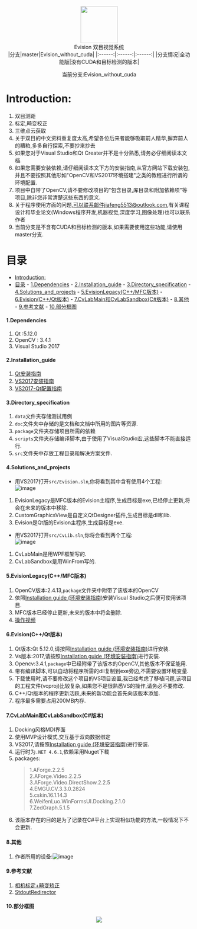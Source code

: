 <div align=center><img width="100" height="100" src="./src/EvisionLegacy/res/Evision.ico"/></div>

<div align=center>Evision 双目视觉系统</div>

<div align=center>
|分支|master|Evision_without_cuda|
|:------:|:------:|:------:|
|分支情况|全功能版|没有CUDA和目标检测的版本|

当前分支:Evision_without_cuda
</div>


Introduction:
=========
1. 双目测距<br>
2. 标定,畸变校正<br>
3. 三维点云获取<br>
4. 关于双目的中文资料重复度太高,希望各位后来者能够吸取前人精华,摒弃前人的糟粕,多多自行探索,不要抄来抄去<br>
5. 如果您对于Visual Studio和Qt Creater并不是十分熟悉,请务必仔细阅读本文档.<br>
6. 如果您需要安装依赖,请仔细阅读本文下方的安装指南,从官方网站下载安装包,并且不要按照其他形如"OpenCV和VS2017环境搭建"之类的教程进行所谓的环境配置.<br>
7. 项目中自带了OpenCV,请不要修改项目的"包含目录,库目录和附加依赖项"等项目,除非您非常清楚这些东西的意义.<br>
8. 关于程序使用方面的问题,可以联系邮件jiafeng5513@outlook.com,有关课程设计和毕业论文(Windows程序开发,机器视觉,深度学习,图像处理)也可以联系作者<br>
9. 当前分支是不含有CUDA和目标检测的版本,如果需要使用这些功能,请使用master分支.<br>

目录
=========
- [Introduction:](#introduction)
- [目录](#%E7%9B%AE%E5%BD%95)
      - [1.Dependencies](#1dependencies)
      - [2.Installation_guide](#2installationguide)
      - [3.Directory_specification](#3directoryspecification)
      - [4.Solutions_and_projects](#4solutionsandprojects)
      - [5.EvisionLegacy(C++/MFC版本)](#5evisionlegacycmfc%E7%89%88%E6%9C%AC)
      - [6.Evision(C++/Qt版本)](#6evisioncqt%E7%89%88%E6%9C%AC)
      - [7.CvLabMain和CvLabSandbox(C#版本)](#7cvlabmain%E5%92%8Ccvlabsandboxc%E7%89%88%E6%9C%AC)
      - [8.其他](#8%E5%85%B6%E4%BB%96)
      - [9.参考文献](#9%E5%8F%82%E8%80%83%E6%96%87%E7%8C%AE)
      - [10.部分框图](#10%E9%83%A8%E5%88%86%E6%A1%86%E5%9B%BE)

#### 1.Dependencies
1. Qt :5.12.0
2. OpenCV : 3.4.1
3. Visual Studio 2017

#### 2.Installation_guide

1. [Qt安装指南](./doc/Qt_Install.md)<br>
2. [VS2017安装指南](./doc/VS2017_Install.md)<br>
3. [VS2017-Qt配置指南](./doc/qt_vs_config.md)<br>

#### 3.Directory_specification
1. `data`文件夹存储测试用例<br>
2. `doc`文件夹中存储的是文档和文档中所用的图片等资源.<br>
3. `package`文件夹存储项目所需的依赖<br>
4. `scripts`文件夹存储编译脚本,由于使用了VisualStudio宏,这些脚本不能直接运行.<br>
5. `src`文件夹中存放工程目录和解决方案文件.<br>

#### 4.Solutions_and_projects
* 用VS2017打开`src/Evision.sln`,你将看到其中含有使用4个工程:<br>
![image](./doc/Evision_sln.jpg)
1. EvisionLegacy是MFC版本的Evision主程序,生成目标是exe,已经停止更新,将会在未来的版本中移除.<br>
2. CustomGraphicsView是自定义QtDesigner插件,生成目标是dll和lib.<br>
3. Evision是Qt版的Evision主程序,生成目标是exe.<br>
* 用VS2017打开`src/CvLib.sln`,你将会看到两个工程:<br>
![image](./doc/cvlib_sln_proj.png)
1. CvLabMain是用WPF框架写的.<br>
2. CvLabSandbox是用WinFrom写的.<br>

#### 5.EvisionLegacy(C++/MFC版本)
1. OpenCV版本:2.4.13,`package`文件夹中附带了该版本的OpenCV<br>
2. 依照[Installation guide (环境安装指南)](#2.Installation_guide)安装Visual Studio之后便可使用该项目.<br>
3. MFC版本已经停止更新,未来的版本中将会删除.<br>
4. [操作视频](https://www.bilibili.com/video/av8862669/)<br>


#### 6.Evision(C++/Qt版本)
1. Qt版本:Qt 5.12.0,请按照[Installation guide (环境安装指南)](#2.Installation_guide)进行安装.<br>
2. Vs版本:2017,请按照[Installation guide (环境安装指南)](#2.Installation_guide)进行安装.<br>
3. Opencv:3.4.1,`package`中已经附带了该版本的OpenCV,其他版本不保证能用.<br>
4. 带有编译脚本,可以自动将程序所需的dll复制到exe旁边,不需要设置环境变量.<br>
5. 下载使用时,请不要修改这个项目的VS项目设置,我已经考虑了移植问题,该项目的工程文件(vcproj)比较复杂,如果您不是很熟悉VS的操作,请务必不要修改.<br>
6. C++/Qt版本的程序更新活跃,未来的新功能会首先向该版本添加.<br>
7. 程序最多需要占用200MB内存.<br>
   
#### 7.CvLabMain和CvLabSandbox(C#版本)
1. Docking风格MDI界面<br>
2. 使用MVP设计模式,交互基于双向数据绑定<br>
3. VS2017,请按照[Installation guide (环境安装指南)](#2.Installation_guide)进行安装.<br>
4. 运行时为`.NET 4.6.1`,依赖采用Nuget下载<br>
5. packages:
    >1.AForge.2.2.5<br>
    >2.AForge.Video.2.2.5<br>
    >3.AForge.Video.DirectShow.2.2.5<br>
    >4.EMGU.CV.3.3.0.2824<br>
    >5.cskin.16.1.14.3<br>
    >6.WeifenLuo.WinFormsUI.Docking.2.1.0<br>
    >7.ZedGraph.5.1.5<br> 
6. 该版本存在的目的是为了记录在C#平台上实现相似功能的方法,一般情况下不会更新.<br>


#### 8.其他
1. 作者所用的设备:![image](./doc/device.png)<br>


#### 9.参考文献
1. [相机标定+畸变矫正](https://blog.csdn.net/Loser__Wang/article/details/51811347)
2. [StdoutRedirector](https://github.com/dbzhang800/StdoutRedirector)

#### 10.部分框图
<div align=center><img src="./doc/立体视觉.png"/></div>